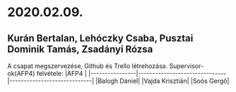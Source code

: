 ﻿# 2020.02.09.
## Kurán Bertalan, Lehóczky Csaba, Pusztai Dominik Tamás, Zsadányi Rózsa
A csapat megszervezése, Github és Trello létrehozása.
Supervisor-ok(AFP4) felvétele: 
|AFP4                                              |
|----------------|-------------------------------|-----------------------------|
|Balogh Dániel|
|Vajda Krisztián|
|Soós Gergő|
